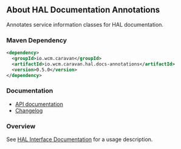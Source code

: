 ## About HAL Documentation Annotations

Annotates service information classes for HAL documentation.


### Maven Dependency

```xml
<dependency>
  <groupId>io.wcm.caravan</groupId>
  <artifactId>io.wcm.caravan.hal.docs-annotations</artifactId>
  <version>0.5.0</version>
</dependency>
```

### Documentation

* [API documentation][apidocs]
* [Changelog][changelog]


### Overview

See [HAL Interface Documentation][hal-docs] for a usage description.


[apidocs]: apidocs/
[changelog]: changes-report.html
[hal-docs]: http://caravan.wcm.io/hal/docs/
